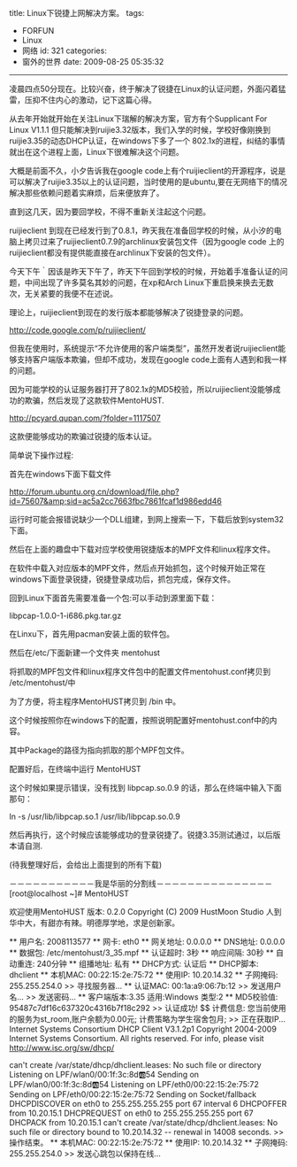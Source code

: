 title: Linux下锐捷上网解决方案。
tags:
  - FORFUN
  - Linux
  - 网络
id: 321
categories:
  - 窗外的世界
date: 2009-08-25 05:35:32
---

凌晨四点50分现在。比较兴奋，终于解决了锐捷在Linux的认证问题，外面闪着猛雷，压抑不住内心的激动，记下这篇心得。

从去年开始就开始在关注Linux下瑞解的解决方案，官方有个Supplicant For Linux V1.1.1 但只能解决到ruijie3.32版本，我们入学的时候，学校好像刚换到ruijie3.35的动态DHCP认证，在windows下多了一个 802.1x的进程，纠结的事情就出在这个进程上面，Linux下很难解决这个问题。

大概是前面不久，小夕告诉我在google code上有个ruijieclient的开源程序，说是可以解决了ruijie3.35以上的认证问题，当时使用的是ubuntu,要在无网络下的情况解决那些依赖问题着实麻烦，后来便放弃了。

直到这几天，因为要回学校，不得不重新关注起这个问题。

ruijieclient 到现在已经发行到了0.8.1，昨天我在准备回学校的时候，从小汐的电脑上拷贝过来了ruijieclient0.7.9的archlinux安装包文件（因为google code 上的 ruijieclient都没有提供能直接在archlinux下安装的包文件）。

今天下午｀因该是昨天下午了，昨天下午回到学校的时候，开始着手准备认证的问题，中间出现了许多莫名其妙的问题，在xp和Arch Linux下重启换来换去无数次，无关紧要的我便不在述说。

理论上，ruijieclient到现在的发行版本都能够解决了锐捷登录的问题。

http://code.google.com/p/ruijieclient/

但我在使用时，系统提示“不允许使用的客户端类型”，虽然开发者说ruijieclient能够支持客户端版本欺骗，但却不成功，发现在google code上面有人遇到和我一样的问题。

因为可能学校的认证服务器打开了802.1x的MD5校验，所以ruijieclient没能够成功的欺骗，然后发现了这款软件MentoHUST.

http://pcyard.qupan.com/?folder=1117507

这款便能够成功的欺骗过锐捷的版本认证。

简单说下操作过程:

首先在windows下面下载文件

http://forum.ubuntu.org.cn/download/file.php?id=75607&amp;sid=ac5a2cc7663fbc7861fcaf1d986edd46

运行时可能会报错说缺少一个DLL组建，到网上搜索一下，下载后放到system32下面。

然后在上面的趣盘中下载对应学校使用锐捷版本的MPF文件和linux程序文件。

在软件中载入对应版本的MPF文件，然后点开始抓包，这个时候开始正常在windows下面登录锐捷，锐捷登录成功后，抓包完成，保存文件。

回到Linux下面首先需要准备一个包:可以手动到源里面下载：

libpcap-1.0.0-1-i686.pkg.tar.gz

在Linxu下，首先用pacman安装上面的软件包。

然后在/etc/下面新建一个文件夹 mentohust

将抓取的MPF包文件和linux程序文件包中的配置文件mentohust.conf拷贝到   /etc/mentohust/中

为了方便，将主程序MentoHUST拷贝到  /bin  中。

这个时候按照你在windows下的配置，按照说明配置好mentohust.conf中的内容。

其中Package的路径为指向抓取的那个MPF包文件。

配置好后，在终端中运行 MentoHUST

这个时候如果提示错误，没有找到   libpcap.so.0.9  的话，那么在终端中输入下面那句：

ln -s /usr/lib/libpcap.so.1  /usr/lib/libpcap.so.0.9

然后再执行，这个时候应该能够成功的登录锐捷了。锐捷3.35测试通过，以后版本请自测.

(待我整理好后，会给出上面提到的所有下载)

－－－－－－－－－－－我是华丽的分割线－－－－－－－－－－－－－－－
[root@localhost ~]# MentoHUST

欢迎使用MentoHUST    版本: 0.2.0
Copyright (C) 2009 HustMoon Studio
人到华中大，有甜亦有辣。明德厚学地，求是创新家。

** 用户名:    2008113577
** 网卡:    eth0
** 网关地址:    0.0.0.0
** DNS地址:    0.0.0.0
** 数据包:    /etc/mentohust/3_35.mpf
** 认证超时:    3秒
** 响应间隔:    30秒
** 自动重连:    240分钟
** 组播地址:    私有
** DHCP方式:    认证后
** DHCP脚本:    dhclient
** 本机MAC:    00:22:15:2e:75:72
** 使用IP:    10.20.14.32
** 子网掩码:    255.255.254.0
&gt;&gt; 寻找服务器...
** 认证MAC:    00:1a:a9:06:7b:12
&gt;&gt; 发送用户名...
&gt;&gt; 发送密码...
** 客户端版本:3.35 适用:Windows 类型:2
** MD5校验值:    95487c7df16c637320c4316b7f18c292
&gt;&gt; 认证成功!
$$ 计费信息:    您当前使用的服务为st_room,账户余额为0.00元;
计费策略为学生宿舍包月;
&gt;&gt; 正在获取IP...
Internet Systems Consortium DHCP Client V3.1.2p1
Copyright 2004-2009 Internet Systems Consortium.
All rights reserved.
For info, please visit http://www.isc.org/sw/dhcp/

can't create /var/state/dhcp/dhclient.leases: No such file or directory
Listening on LPF/wlan0/00:1f:3c:8d:ab:54
Sending on   LPF/wlan0/00:1f:3c:8d:ab:54
Listening on LPF/eth0/00:22:15:2e:75:72
Sending on   LPF/eth0/00:22:15:2e:75:72
Sending on   Socket/fallback
DHCPDISCOVER on eth0 to 255.255.255.255 port 67 interval 6
DHCPOFFER from 10.20.15.1
DHCPREQUEST on eth0 to 255.255.255.255 port 67
DHCPACK from 10.20.15.1
can't create /var/state/dhcp/dhclient.leases: No such file or directory
bound to 10.20.14.32 -- renewal in 14008 seconds.
&gt;&gt; 操作结束。
** 本机MAC:    00:22:15:2e:75:72
** 使用IP:    10.20.14.32
** 子网掩码:    255.255.254.0
&gt;&gt; 发送心跳包以保持在线...